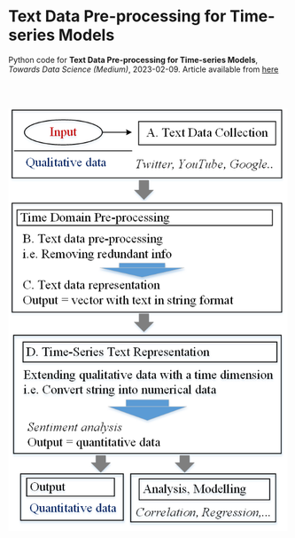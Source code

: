 # Text Data Pre-processing for Time-series Models

Python code for **Text Data Pre-processing for Time-series Models**, *Towards Data Science (Medium)*, 2023-02-09. Article available from [here](https://towardsdatascience.com/text-data-pre-processing-for-time-series-models-162c0d01f5c5?sk=548f894cf126c09e31d52b87171880bf)

</br>

<p float="left">
  </br>
  <img src="diagram_TM_2023.png" width="600" />
</p>

